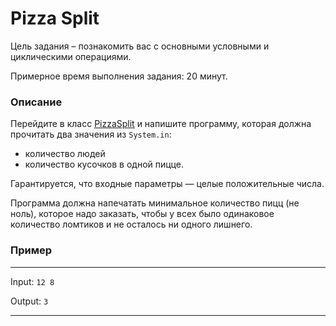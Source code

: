 # Pizza Split

Цель задания – познакомить вас с основными условными и циклическими операциями.

Примерное время выполнения задания: 20 минут.

### Описание
Перейдите в класс [PizzaSplit](src/main/java/com/epam/training/student_Gagik_Hovhannisyan/pizzasplit/PizzaSplit.java) и напишите программу, которая должна прочитать два значения из `System.in`:
- количество людей
- количество кусочков в одной пицце.

Гарантируется, что входные параметры — целые положительные числа.

Программа должна напечатать минимальное количество пицц (не ноль), которое надо заказать, чтобы у всех было одинаковое количество ломтиков и не осталось ни одного лишнего.

### Пример

---
Input: `12 8`

Output: `3`

---

